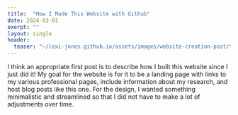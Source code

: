 ```yaml
---
title:  "How I Made This Website with Github"
date: 2024-03-01
exerpt: ""
layout: single
header:
  teaser: "~/lexi-jones.github.io/assets/images/website-creation-post/teaser.jpg"
---
```


I think an appropriate first post is to describe how I built this website since I just did it! My goal for the website is for it to be a landing page with links to my various professional pages, include information about my research, and host blog posts like this one. For the design, I wanted something minimalistic and streamlined so that I did not have to make a lot of adjustments over time. 